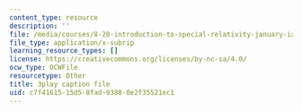 ```yaml
---
content_type: resource
description: ''
file: /media/courses/8-20-introduction-to-special-relativity-january-iap-2021/c7f4161515d58fad93880e2f35521ec1_Pas_hfAna28.srt
file_type: application/x-subrip
learning_resource_types: []
license: https://creativecommons.org/licenses/by-nc-sa/4.0/
ocw_type: OCWFile
resourcetype: Other
title: 3play caption file
uid: c7f41615-15d5-8fad-9388-0e2f35521ec1
---
```


